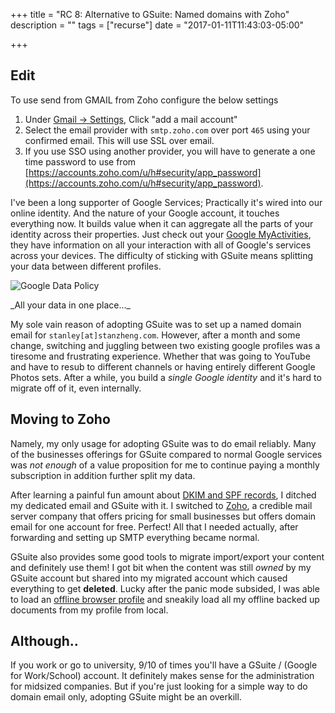+++
title = "RC 8: Alternative to GSuite: Named domains with Zoho"
description = ""
tags = ["recurse"]
date = "2017-01-11T11:43:03-05:00"

+++

## Edit
To use send from GMAIL from Zoho configure the below settings

1. Under [Gmail -> Settings](https://mail.google.com/mail/u/0/#settings/accounts), Click "add a mail account" 
2. Select the email provider with `smtp.zoho.com`  over port `465` using your confirmed email. This will use SSL over email. 
3. If you use SSO using another provider, you will have to generate a one time password to use from [https://accounts.zoho.com/u/h#security/app_password](https://accounts.zoho.com/u/h#security/app_password).


I've been a long supporter of Google Services; Practically it's wired into our online identity. And the nature of your Google account, it touches everything now. It builds value when it can aggregate all the parts of your identity across their properties. Just check out your [Google MyActivities](https://myactivity.google.com/myactivity), they have information on all your interaction with all of Google's services across your devices. The difficulty of sticking with GSuite means splitting your data between different profiles.

![Google Data Policy](https://lh3.googleusercontent.com/7rXUaoonkz2FCWwYwUl6-K6kn-QNMqjwlnOXlA1KeIVO4Og2afcQ0dxl2UgdFlySbTxmRcdiMe0FUm9axj8jiuDbf1ZE6ZY_BMvfzcYTBTmg6dP8eGLMG80VGlw8ka5AyhUxWIiox6B20nC1bjP1pIFM0iNSeqJDFcmmfFYqDuiFXIN_jruFSAWAkvyFeLMuikhty7MTWIgq-xipb0STjGOMrXJg0j8tKZfD2ip-lbBetH-Mb5f_u6GXNbofJHf6fmOjOloe6uclSzcgVa3Joc2NBvn5bQpB89AzFKUCJ-hVxlOcP_xHXw_g3WE-fh1SJfuwQlP812uvuZ9ZmkRzw7KIEAmgct97r8n8IuwrT3sUISP9ulFO4StTD-d8uAO6V-aQ_ZN9IBJzLvOzrrfmmo6PuKw2SHqoYLzoRPhVFyqWwMR8LmL6TlcG4TumfrJ2dyb7yQEp7brTBHbv6EpGPX1Glw6WJ6OkX18kb63XlnJxaMeaG7Z6PQnGIY_WGrwT0UzyvpLGvcVhzt1NBKcbW1zNL3-onOx6c1-86KcuyftxVrvxYWaRlJA3juECTS8xS0y1cQ4fA_wIAbVE39gfXSycKx8RZAhIigcBXc6WnYwlL7kXubCcCrJjOJRKphaZpnsvqCGnWjGdBaXS7Jy5cwnmXDkyqz25Z3B1nXBM9Es=w620-h465-no)
<div class="caption">_All your data in one place..._</div>

 My sole vain reason of adopting GSuite was to set up a named domain email for `stanley[at]stanzheng.com`. However, after a month and some change, switching and juggling between two existing google profiles was a tiresome and frustrating experience. Whether that was going to YouTube and have to resub to different channels or having entirely different Google Photos sets. After a while, you build a _single Google identity_ and it's hard to migrate off of it, even internally.

Moving to Zoho
---
Namely, my only usage for adopting GSuite was to do email reliably. Many of the businesses offerings for GSuite compared to normal Google services was _not enough_ of a value proposition for me to continue paying a monthly subscription in addition further split my data.

After learning a painful fun amount about [DKIM and SPF records](https://mandrill.zendesk.com/hc/en-us/articles/205582267-About-SPF-and-DKIM), I ditched my dedicated email and GSuite with it. I switched to [Zoho](http://www.zoho.com/), a credible mail server company that offers pricing for small businesses but offers domain email for one account for free. Perfect! All that I needed actually, after forwarding and setting up SMTP everything became normal.

 GSuite also provides some good tools to migrate import/export your content and definitely use them! I got bit when the content was still _owned_ by my GSuite account but shared into my migrated account which caused everything to get __deleted__. Lucky after the panic mode subsided, I was able to load an [offline browser profile](https://support.google.com/docs/answer/6388102?co=GENIE.Platform%3DDesktop&hl=en) and sneakily load all my offline backed up documents from my profile from local.

Although..
--
If you work or go to university, 9/10 of times you'll have a GSuite / (Google for Work/School) account. It definitely makes sense for the administration for midsized companies. But if you're just looking for a simple way to do domain email only, adopting GSuite might be an overkill.
